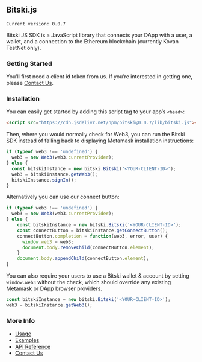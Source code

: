 ## Bitski.js

`Current version: 0.0.7`

Bitski JS SDK is a JavaScript library that connects your DApp with a user, a wallet, and a connection to the Ethereum blockchain (currently Kovan TestNet only).

### Getting Started

You’ll first need a client id token from us. If you’re interested in getting one, please [Contact Us](https://bitski.co).

### Installation

You can easily get started by adding this script tag to your app’s `<head>`:

```html
<script src="https://cdn.jsdelivr.net/npm/bitski@0.0.7/lib/bitski.js"></script>
```

Then, where you would normally check for Web3, you can run the Bitski SDK instead of falling back to displaying Metamask installation instructions:

```javascript
if (typeof web3 !== 'undefined') {
  web3 = new Web3(web3.currentProvider);
} else {
  const bitskiInstance = new bitski.Bitski('<YOUR-CLIENT-ID>');
  web3 = bitskiInstance.getWeb3();
  bitskiInstance.signIn();
}
```

Alternatively you can use our connect button:

```javascript
if (typeof web3 !== 'undefined') {
  web3 = new Web3(web3.currentProvider);
} else {
    const bitskiInstance = new bitski.Bitski('<YOUR-CLIENT-ID>');
    const connectButton = bitskiInstance.getConnectButton();
    connectButton.completion = function(web3, error, user) {
      window.web3 = web3;
      document.body.removeChild(connectButton.element);
    }
    document.body.appendChild(connectButton.element);
}
```

You can also require your users to use a Bitski wallet & account by setting `window.web3` without the check, which should override any existing Metamask or DApp browser providers.

```javascript
const bitskiInstance = new bitski.Bitski('<YOUR-CLIENT-ID>');
web3 = bitskiInstance.getWeb3();
```

### More Info
* [Usage](usage.md)
* [Examples](examples.md)
* [API Reference](api/index.md)
* [Contact Us](http://bitski.co)

